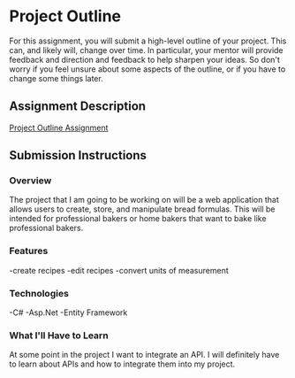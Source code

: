 # Project Outline
For this assignment, you will submit a high-level outline of your project. This can, and likely will, change over time. In particular, your mentor will provide feedback and direction and feedback to help sharpen your ideas. So don't worry if you feel unsure about some aspects of the outline, or if you have to change some things later.

## Assignment Description
[Project Outline Assignment](https://education.launchcode.org/liftoff/assignments/project-outline/)

## Submission Instructions

### Overview
The project that I am going to be working on will be a web application that allows users to create, store, and manipulate
bread formulas.  This will be intended for professional bakers or home bakers that want to bake like professional bakers.

### Features
-create recipes
-edit recipes
-convert units of measurement

### Technologies
-C#
-Asp.Net
-Entity Framework


### What I'll Have to Learn
At some point in the project I  want to integrate an API.  I will definitely have to learn about APIs and how to integrate them
into my project.
